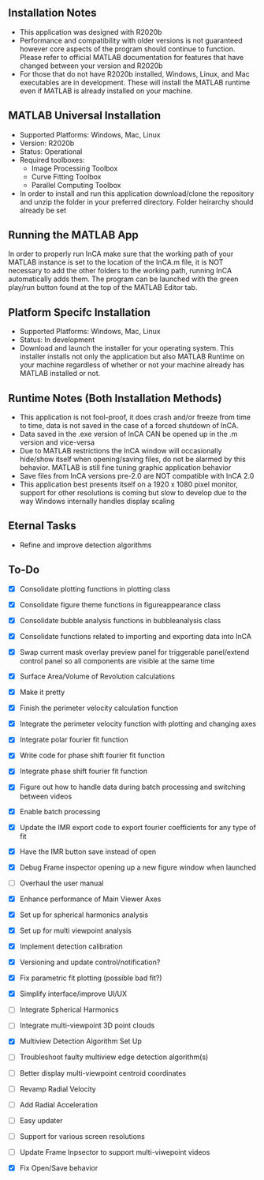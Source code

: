 ## Installation Notes
* This application was designed with R2020b
* Performance and compatibility with older versions is not guaranteed however core aspects of the program should continue to function. Please refer to official MATLAB 
  documentation for features that have changed between your version and R2020b
* For those that do not have R2020b installed, Windows, Linux, and Mac executables are in development. These will install the MATLAB runtime even if MATLAB is
  already installed on your machine.

## MATLAB Universal Installation 
* Supported Platforms: Windows, Mac, Linux
* Version: R2020b
* Status: Operational
* Required toolboxes:
  - Image Processing Toolbox
  - Curve Fitting Toolbox 
  - Parallel Computing Toolbox
* In order to install and run this application download/clone the repository and unzip the folder in your preferred directory. Folder heirarchy should already be set

## Running the MATLAB App
In order to properly run InCA make sure that the working path of your MATLAB instance is set to the location of the InCA.m file, it is NOT necessary to add the other
folders to the working path, running InCA automatically adds them.  The program can be launched with 
the green play/run button found at the top of the MATLAB Editor tab. 

## Platform Specifc Installation
* Supported Platforms: Windows, Mac, Linux
* Status: In development
* Download and launch the installer for your operating system. This installer installs not only the application but also MATLAB Runtime on your machine regardless of whether or not your machine already
  has MATLAB installed or not.

## Runtime Notes (Both Installation Methods)
* This application is not fool-proof, it does crash and/or freeze from time to time, data is not saved in the case of a forced shutdown of InCA.
* Data saved in the .exe version of InCA CAN be opened up in the .m version and vice-versa
* Due to MATLAB restrictions the InCA window will occasionally hide/show itself when opening/saving files, do not be alarmed by this behavior. MATLAB is still fine tuning graphic application behavior
* Save files from InCA versions pre-2.0 are NOT compatible with InCA 2.0
* This application best presents itself on a 1920 x 1080 pixel monitor, support for other resolutions is coming but slow to develop due to the way Windows internally handles display scaling

## Eternal Tasks
* Refine and improve detection algorithms

## To-Do 
- [x] Consolidate plotting functions in plotting class
- [x] Consolidate figure theme functions in figureappearance class
- [x] Consolidate bubble analysis functions in bubbleanalysis class
- [x] Consolidate functions related to importing and exporting data into InCA
- [x] Swap current mask overlay preview panel for triggerable panel/extend control panel so all components are visible at the same time
- [x] Surface Area/Volume of Revolution calculations
- [x] Make it pretty
- [x] Finish the perimeter velocity calculation function
- [x] Integrate the perimeter velocity function with plotting and changing axes
- [x] Integrate polar fourier fit function
- [x] Write code for phase shift fourier fit function
- [x] Integrate phase shift fourier fit function 
- [x] Figure out how to handle data during batch processing and switching between videos 
- [x] Enable batch processing
- [x] Update the IMR export code to export fourier coefficients for any type of fit
- [x] Have the IMR button save instead of open
- [x] Debug Frame inspector opening up a new figure window when launched 
- [ ] Overhaul the user manual 
- [x] Enhance performance of Main Viewer Axes
- [x] Set up for spherical harmonics analysis
- [x] Set up for multi viewpoint analysis
- [x] Implement detection calibration
- [x] Versioning and update control/notification?
- [x] Fix parametric fit plotting (possible bad fit?)
- [x] Simplify interface/improve UI/UX
- [ ] Integrate Spherical Harmonics 
- [ ] Integrate multi-viewpoint 3D point clouds
- [x] Multiview Detection Algorithm Set Up
- [ ] Troubleshoot faulty multiview edge detection algorithm(s)
- [ ] Better display multi-viewpoint centroid coordinates
- [ ] Revamp Radial Velocity
- [ ] Add Radial Acceleration
- [ ] Easy updater
- [ ] Support for various screen resolutions
- [ ] Update Frame Inpsector to support multi-viwepoint videos
- [x] Fix Open/Save behavior


